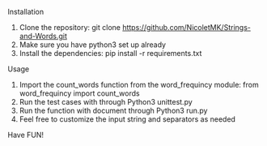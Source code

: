 Installation
1. Clone the repository: git clone https://github.com/NicoletMK/Strings-and-Words.git
2. Make sure you have python3 set up already
3. Install the dependencies: pip install -r requirements.txt

Usage
1. Import the count_words function from the word_frequincy module: from word_frequincy import count_words
2. Run the test cases with through Python3 unittest.py
3. Run the function with document through Python3 run.py
4. Feel free to customize the input string and separators as needed

Have FUN!
